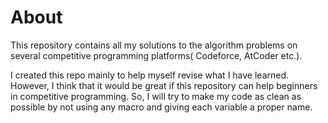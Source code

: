 # About
This repository contains all my solutions to the algorithm problems on several competitive
programming platforms( Codeforce, AtCoder etc.).

I created this repo mainly to help myself revise what I have learned. However, I think that it 
would be great if this repository can help beginners in competitive programming. So, I will 
try to make my code as clean as possible by not using any macro and giving each variable a 
proper name.


